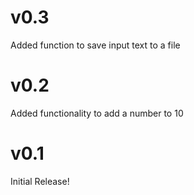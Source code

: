# v0.3
Added function to save input text to a file

# v0.2
Added functionality to add a number to 10

# v0.1
Initial Release!
